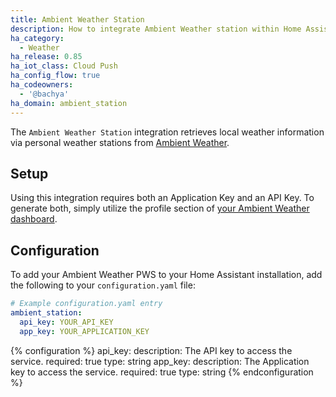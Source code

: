```yaml
---
title: Ambient Weather Station
description: How to integrate Ambient Weather station within Home Assistant.
ha_category:
  - Weather
ha_release: 0.85
ha_iot_class: Cloud Push
ha_config_flow: true
ha_codeowners:
  - '@bachya'
ha_domain: ambient_station
---
```


The `Ambient Weather Station` integration retrieves local weather information
via personal weather stations from [Ambient Weather](https://ambientweather.net).

## Setup

Using this integration requires both an Application Key and an API Key. To
generate both, simply utilize the profile section of
[your Ambient Weather dashboard](https://dashboard.ambientweather.net).

## Configuration

To add your Ambient Weather PWS to your Home Assistant installation, add the
following to your `configuration.yaml` file:

```yaml
# Example configuration.yaml entry
ambient_station:
  api_key: YOUR_API_KEY
  app_key: YOUR_APPLICATION_KEY
```

{% configuration %}
api_key:
  description: The API key to access the service.
  required: true
  type: string
app_key:
  description: The Application key to access the service.
  required: true
  type: string
{% endconfiguration %}
